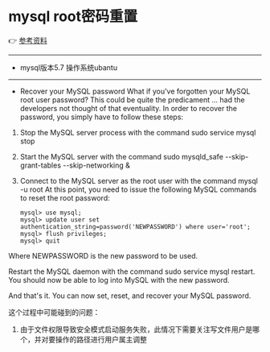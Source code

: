# mysql root密码重置
👉 [参考资料](https://www.techrepublic.com/article/how-to-set-change-and-recover-a-mysql-root-password/)

---
* mysql版本5.7  操作系统ubantu
---
* Recover your MySQL password
What if you've forgotten your MySQL root user password? This could be quite the predicament ... had the developers not thought of that eventuality. In order to recover the password, you simply have to follow these steps:

1. Stop the MySQL server process with the command sudo service mysql stop
2. Start the MySQL server with the command sudo mysqld_safe --skip-grant-tables --skip-networking &
3. Connect to the MySQL server as the root user with the command mysql -u root
At this point, you need to issue the following MySQL commands to reset the root password:

    ```
    mysql> use mysql;
    ​mysql> update user set authentication_string=password('NEWPASSWORD') where user='root';
    ​mysql> flush privileges;
    ​mysql> quit
    ```
Where NEWPASSWORD is the new password to be used.

Restart the MySQL daemon with the command sudo service mysql restart. You should now be able to log into MySQL with the new password.

And that's it. You can now set, reset, and recover your MySQL password.


这个过程中可能碰到的问题：
1. 由于文件权限导致安全模式启动服务失败，此情况下需要关注写文件用户是哪个，并对要操作的路径进行用户属主调整